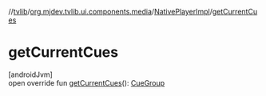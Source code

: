 //[tvlib](../../../index.md)/[org.mjdev.tvlib.ui.components.media](../index.md)/[NativePlayerImpl](index.md)/[getCurrentCues](get-current-cues.md)

# getCurrentCues

[androidJvm]\
open override fun [getCurrentCues](get-current-cues.md)(): [CueGroup](https://developer.android.com/reference/kotlin/androidx/media3/common/text/CueGroup.html)
